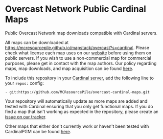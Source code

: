 # Overcast Network Public Cardinal Maps

Public Overcast Network map downloads compatible with Cardinal servers.

All maps can be downloaded at https://mcresourcepile.github.io/mapstack/overcast?s=cardinal. Please check what license each map uses on our [website](https://mcresourcepile.github.io/mapstack/overcast?s=cardinal) before using them on public servers. If you wish to use a non-commercial map for commercial purposes, please get in contact with the map authors. Our policy regarding maps, map downloads, and map acquisition can be found [here](https://mcresourcepile.github.io/policies/maps).

To include this repository in your [Cardinal server](https://github.com/twizmwazin/CardinalPGM), add the following line to your `repos:` config:

`- git:https://github.com/MCResourcePile/overcast-cardinal-maps.git`

Your repository will automatically update as more maps are added and tested with Cardinal ensuring that you only get functional maps. If you do find a map that isn't working as expected in the repository, please create an [issue on our tracker](https://github.com/MCResourcePile/overcast-cardinal-maps/issues/new).

Other maps that either don't currently work or haven't been tested with CardinalPGM can be found [here](https://github.com/MCResourcePile/overcast-maps).
